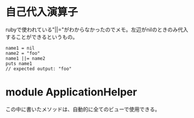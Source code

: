 # 自己代入演算子
rubyで使われている"||="がわからなかったのでメモ。左辺がnilのときのみ代入することができるというもの。
```
name1 = nil
name2 = "foo"
name1 ||= name2
puts name1
// expected output: "foo"
```

# module ApplicationHelper
この中に書いたメソッドは、自動的に全てのビューで使用できる。